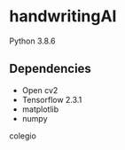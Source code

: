 # handwritingAI
Python 3.8.6

## Dependencies
 * Open cv2
 * Tensorflow 2.3.1
 * matplotlib
 * numpy

colegio